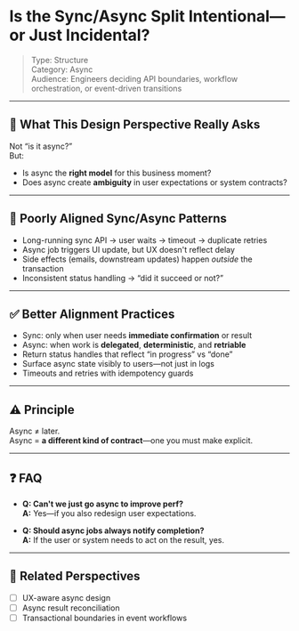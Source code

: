 # Is the Sync/Async Split Intentional—or Just Incidental?

> Type: Structure  
> Category: Async  
> Audience: Engineers deciding API boundaries, workflow orchestration, or event-driven transitions

---

## 🧠 What This Design Perspective Really Asks

Not “is it async?”  
But:

- Is async the **right model** for this business moment?  
- Does async create **ambiguity** in user expectations or system contracts?

---

## 🚨 Poorly Aligned Sync/Async Patterns

- Long-running sync API → user waits → timeout → duplicate retries  
- Async job triggers UI update, but UX doesn't reflect delay  
- Side effects (emails, downstream updates) happen *outside* the transaction  
- Inconsistent status handling → “did it succeed or not?”

---

## ✅ Better Alignment Practices

- Sync: only when user needs **immediate confirmation** or result  
- Async: when work is **delegated**, **deterministic**, and **retriable**  
- Return status handles that reflect “in progress” vs “done”  
- Surface async state visibly to users—not just in logs  
- Timeouts and retries with idempotency guards

---

## ⚠️ Principle

Async ≠ later.  
Async = **a different kind of contract**—one you must make explicit.

---

## ❓ FAQ

- **Q: Can't we just go async to improve perf?**  
  **A:** Yes—if you also redesign user expectations.

- **Q: Should async jobs always notify completion?**  
  **A:** If the user or system needs to act on the result, yes.

---

## 🔗 Related Perspectives

- [ ] UX-aware async design  
- [ ] Async result reconciliation  
- [ ] Transactional boundaries in event workflows  
